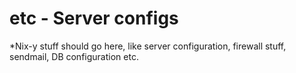 etc - Server configs
====================

*Nix-y stuff should go here, like server configuration, firewall stuff, sendmail, DB configuration etc.